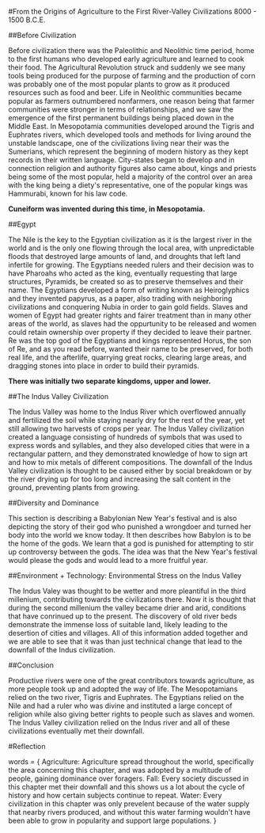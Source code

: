 #From the Origins of Agriculture to the First River-Valley Civilizations 8000 - 1500 B.C.E. 

##Before Civilization 

Before civilization there was the Paleolithic and Neolithic time period, home to the first humans who developed early agriculture and learned to cook their food. The Agricultural Revolution struck and suddenly we see many tools being produced for the purpose of farming and the production of corn was probably one of the most popular plants to grow as it produced resources such as food and beer. Life in Neolithic communities became popular as farmers outnumbered nonfarmers, one reason being that farmer communities were stronger in terms of relationships, and we saw the emergence of the first permanent buildings being placed down in the Middle East. In Mesopotamia communities developed around the Tigris and Euphrates rivers, which developed tools and methods for living around the unstable landscape, one of the civilizations living near their was the Sumerians, which represent the beginning of modern history as they kept records in their written language. City-states began to develop and in connection religion and authority figures also came about, kings and priests being some of the most popular, held a majority of the control over an area with the king being a diety's representative, one of the popular kings was Hammurabi, known for his law code. 

**Cuneiform was invented during this time, in Mesopotamia.** 

##Egypt 

The Nile is the key to the Egyptian civilization as it is the largest river in the world and is the only one flowing through the local area, with unpredictable floods that destroyed large amounts of land, and droughts that left land infertile for growing. The Egyptians needed rulers and their decision was to have Pharoahs who acted as the king, eventually requesting that large structures, Pyramids, be created so as to preserve themselves and their name. The Egyptians developed a form of writing known as Heiroglyphics and they invented papyrus, as a paper, also trading with neighboring civilizations and conquering Nubia in order to gain gold fields. Slaves and women of Egypt had greater rights and fairer treatment than in many other areas of the world, as slaves had the oppurtunity to be released and women could retain ownership over property if they decided to leave their partner. Re was the top god of the Egyptians and kings represented Horus, the son of Re, and as you read before, wanted their name to be preserved, for both real life, and the afterlife, quarrying great rocks, clearing large areas, and dragging stones into place in order to build their pyramids. 

**There was initially two separate kingdoms, upper and lower.**

##The Indus Valley Civilization 

The Indus Valley was home to the Indus River which overflowed annually and fertilized the soil while staying nearly dry for the rest of the year, yet still allowing two harvests of crops per year. The Indus Valley civilization created a language consisting of hundreds of symbols that was used to express words and syllables, and they also developed cities that were in a rectangular pattern, and they demonstrated knowledge of how to sign art and how to mix metals of different compositions. The downfall of the Indus Valley civilization is thought to be caused either by social breakdown or by the river drying up for too long and increasing the salt content in the ground, preventing plants from growing. 

##Diversity and Dominance 

This section is describing a Babylonian New Year's festival and is also depicting the story of their god who punished a wrongdoer and turned her body into the world we know today. It then describes how Babylon is to be the home of the gods. We learn that a god is punished for attempting to stir up controversy between the gods. The idea was that the New Year's festival would please the gods and would lead to a more fruitful year. 

##Environment + Technology: Environmental Stress on the Indus Valley

The Indus Valey was thought to be wetter and more pleantiful in the third millenium, contributing towards the civilizations there. Now it is thought that during the second millenium the valley became drier and arid, conditions that have conrinued up to the present. The discovery of old river beds demonstrate the immense loss of suitable land, likely leading to the desertion of cities and villages. All of this information added together and we are able to see that it was than just technical change that lead to the downfall of the Indus civilization. 

##Conclusion 

Productive rivers were one of the great contributors towards agriculture, as more people took up and adopted the way of life. The Mesopotamians relied on the two river, Tigris and Euphrates. The Egyptians relied on the Nile and had a ruler who was divine and instituted a large concept of religion while also giving better rights to people such as slaves and women. The Indus Valley civilization relied on the Indus river and all of these civilizations eventually met their downfall. 

#Reflection 

words = {
	Agriculture: Agriculture spread throughout the world, specifically the area concerning this chapter, and was adopted by a multitude of people, gaining dominance over foragers. 
	Fall: Every society discussed in this chapter met their downfall and this shows us a lot about the cycle of history and how certain subjects continue to repeat. 
	Water: Every civilization in this chapter was only prevelent because of the water supply that nearby rivers produced, and without this water farming wouldn't have been able to grow in popularity and support large populations. 
}